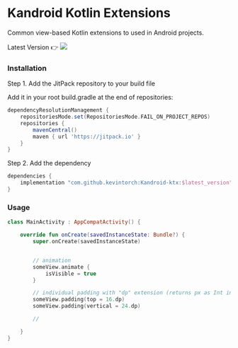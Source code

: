 # Kandroid Kotlin Extensions

Common view-based Kotlin extensions to used in Android projects.

Latest Version 👉  [![](https://jitpack.io/v/kevintorch/Kandroid-ktx.svg)](https://jitpack.io/#kevintorch/Kandroid-ktx)

### Installation

Step 1. Add the JitPack repository to your build file

Add it in your root build.gradle at the end of repositories:
```groovy
dependencyResolutionManagement {
    repositoriesMode.set(RepositoriesMode.FAIL_ON_PROJECT_REPOS)
    repositories {
        mavenCentral()
        maven { url 'https://jitpack.io' }
    }
}
```
Step 2. Add the dependency

```groovy
dependencies {
    implementation "com.github.kevintorch:Kandroid-ktx:$latest_version"
}
```

### Usage
```kotlin
class MainActivity : AppCompatActivity() {

    override fun onCreate(savedInstanceState: Bundle?) {
        super.onCreate(savedInstanceState)


        // animation
        someView.animate {
            isVisible = true
        }

        // individual padding with "dp" extension (returns px as Int in view-based system)
        someView.padding(top = 16.dp)
        someView.padding(vertical = 24.dp)

        //

    }
}
```

